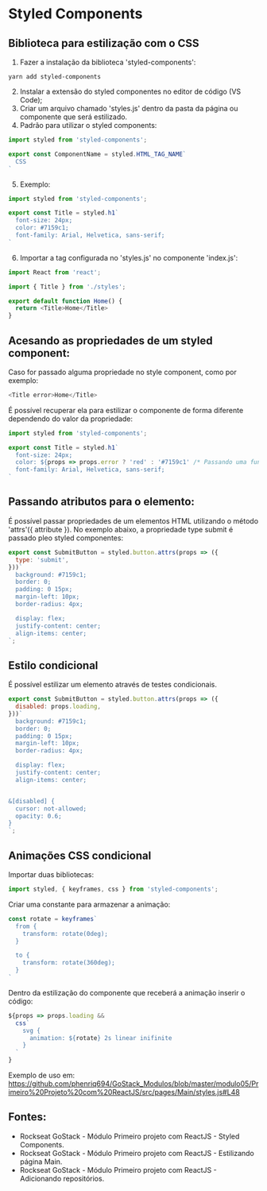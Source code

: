 # Styled Components 
## Biblioteca para estilização com o CSS

1. Fazer a instalação da biblioteca 'styled-components':
```
yarn add styled-components
```
2. Instalar a extensão do styled componentes no editor de código (VS Code);
3. Criar um arquivo chamado 'styles.js' dentro da pasta da página ou componente que será estilizado. 
4. Padrão para utilizar o styled components:
```javascript
import styled from 'styled-components';

export const ComponentName = styled.HTML_TAG_NAME`
  CSS
`
```
5. Exemplo:
```javascript
import styled from 'styled-components';

export const Title = styled.h1`
  font-size: 24px;
  color: #7159c1;
  font-family: Arial, Helvetica, sans-serif;
`
```
6. Importar a tag configurada no 'styles.js' no componente 'index.js':
```javascript
import React from 'react';

import { Title } from './styles';

export default function Home() {
  return <Title>Home</Title>
}
```

## Acesando as propriedades de um styled component:
 Caso for passado alguma propriedade no style component, como por exemplo:
```javascript
<Title error>Home</Title>
``` 
É possível recuperar ela para estilizar o componente de forma diferente dependendo do valor da propriedade:
```javascript
import styled from 'styled-components';

export const Title = styled.h1`
  font-size: 24px;
  color: ${props => props.error ? 'red' : '#7159c1' /* Passando uma função é possível ter acesso as propriedades passadas ao componente*/}
  font-family: Arial, Helvetica, sans-serif;
`
```

## Passando atributos para o elemento: 
É possível passar propriedades de um elementos HTML utilizando o método 'attrs'({ attribute }). No exemplo abaixo, a propriedade type submit é passado pleo styled componentes:
```javascript
export const SubmitButton = styled.button.attrs(props => ({
  type: 'submit',
}))`
  background: #7159c1;
  border: 0;
  padding: 0 15px;
  margin-left: 10px;
  border-radius: 4px;

  display: flex;
  justify-content: center;
  align-items: center;
`;
```

## Estilo condicional
É possível estilizar um elemento através de testes condicionais.
```javascript
export const SubmitButton = styled.button.attrs(props => ({
  disabled: props.loading,
}))`
  background: #7159c1;
  border: 0;
  padding: 0 15px;
  margin-left: 10px;
  border-radius: 4px;

  display: flex;
  justify-content: center;
  align-items: center;


&[disabled] {
  cursor: not-allowed;
  opacity: 0.6;
}
`;
```

## Animações CSS condicional
Importar duas bibliotecas:
```javascript
import styled, { keyframes, css } from 'styled-components';
``` 

Criar uma constante para armazenar a animação:
```javascript
const rotate = keyframes`
  from {
    transform: rotate(0deg);
  }

  to {
    transform: rotate(360deg);
  }
`
```

Dentro da estilização do componente que receberá a animação inserir o código:
```javascript
${props => props.loading &&
  css`
    svg {
      animation: ${rotate} 2s linear inifinite
    }
  `
}
```

Exemplo de uso em:
https://github.com/phenriq694/GoStack_Modulos/blob/master/modulo05/Primeiro%20Projeto%20com%20ReactJS/src/pages/Main/styles.js#L48

## Fontes:
- Rockseat GoStack - Módulo Primeiro projeto com ReactJS - Styled Components.
- Rockseat GoStack - Módulo Primeiro projeto com ReactJS - Estilizando página Main.
- Rockseat GoStack - Módulo Primeiro projeto com ReactJS - Adicionando repositórios.